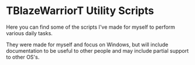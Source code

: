 # TBlazeWarriorT Utility Scripts
Here you can find some of the scripts I've made for myself to perform various daily tasks.

They were made for myself and focus on Windows, but will include documentation to be useful to other people and may include partial support to other OS's.
